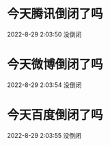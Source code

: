 # 今天腾讯倒闭了吗

2022-8-29 2:03:50 没倒闭

# 今天微博倒闭了吗

2022-8-29 2:03:54 没倒闭

# 今天百度倒闭了吗

2022-8-29 2:03:55 没倒闭

